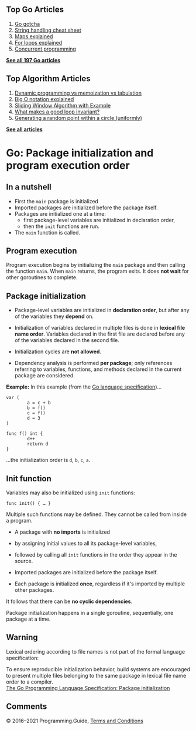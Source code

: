 ## Top Go Articles

1.  [Go gotcha](go-gotcha.html)
2.  [String handling cheat sheet](string-functions-reference-cheat-sheet.html)
3.  [Maps explained](maps-explained.html)
4.  [For loops explained](for-loop.html)
5.  [Concurrent programming](go-concurrency-tutorial.html)

[**See all 197 Go articles**](index.html)

## Top Algorithm Articles

1.  [Dynamic programming vs memoization vs tabulation](../dynamic-programming-vs-memoization-vs-tabulation.html)
2.  [Big O notation explained](../big-o-notation-explained.html)
3.  [Sliding Window Algorithm with Example](../sliding-window-example.html)
4.  [What makes a good loop invariant?](../what-makes-a-good-loop-invariant.html)
5.  [Generating a random point within a circle (uniformly)](../random-point-within-circle.html)

[**See all articles**](../index.html)

# Go: Package initialization and program execution order

## In a nutshell

- First the `main` package is initialized
- Imported packages are initialized before the package itself.
- Packages are initialized one at a time:
  - first package-level variables are initialized in declaration order,
  - then the `init` functions are run.
- The `main` function is called.

## Program execution

Program execution begins by initializing the `main` package and then calling the function `main`. When `main` returns, the program exits. It does **not wait** for other goroutines to complete.

## Package initialization

- Package-level variables are initialized in **declaration order**, but after any of the variables they **depend** on.

- Initialization of variables declared in multiple files is done in **lexical file name order**. Variables declared in the first file are declared before any of the variables declared in the second file.

- Initialization cycles are **not allowed**.

- Dependency analysis is performed **per package**; only references referring to variables, functions, and methods declared in the current package are considered.

**Example:** In this example (from the [Go language specification](https://golang.org/ref/spec#Package_initialization))…

    var (
            a = c + b
            b = f()
            c = f()
            d = 3
    )

    func f() int {
            d++
            return d
    }

…the initialization order is `d`, `b`, `c`, `a`.

## Init function

Variables may also be initialized using `init` functions:

    func init() { … }

Multiple such functions may be defined. They cannot be called from inside a program.

- A package with **no imports** is initialized
- by assigning initial values to all its package-level variables,
- followed by calling all `init` functions in the order they appear in the source.

- Imported packages are initialized before the package itself.

- Each package is initialized **once**, regardless if it's imported by multiple other packages.

It follows that there can be **no cyclic dependencies**.

Package initialization happens in a single goroutine, sequentially, one package at a time.

## Warning

Lexical ordering according to file names is not part of the formal language specification:

To ensure reproducible initialization behavior, build systems are encouraged to present multiple files belonging to the same package in lexical file name order to a compiler.  
<a href="https://golang.org/ref/spec#Package_initialization" class="quote-source">The Go Programming Language Specification: Package initialization</a>

## Comments



© 2016–2021 Programming.Guide, [Terms and Conditions](../terms-and-conditions.html)
